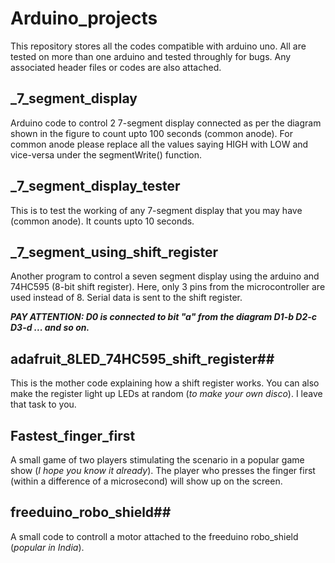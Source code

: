 # Arduino_projects
This repository stores all the codes compatible with arduino uno. All are tested on more than one arduino and tested throughly for bugs. Any associated header files or codes are also attached. 
## _7_segment_display ##
Arduino code to control 2 7-segment display connected as per the diagram shown in the figure to count upto 100 seconds (common anode). For common anode please replace all the values saying HIGH with LOW and vice-versa under the segmentWrite() function. 

## _7_segment_display_tester ##
This is to test the working of any 7-segment display that you may have (common anode). It counts upto 10 seconds.

## _7_segment_using_shift_register ##
Another program to control a seven segment display using the arduino and 74HC595 (8-bit shift register). Here, only 3 pins from the microcontroller are used instead of 8. Serial data is sent to the shift register.

***PAY ATTENTION: D0 is connected to bit "a" from the diagram D1-b D2-c D3-d ... and so on.***

## adafruit_8LED_74HC595_shift_register##
This is the mother code explaining how a shift register works. You can also make the register light up LEDs at random (*to make your own disco*). I leave that task to you.

## Fastest_finger_first ##
A small game of two players stimulating the scenario in a popular game show (*I hope you know it already*). The player who presses the finger first (within a difference of a microsecond) will show up on the screen.

## freeduino_robo_shield##
A small code to controll a motor attached to the freeduino robo_shield (*popular in India*).
